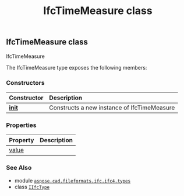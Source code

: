 ﻿---
title: IfcTimeMeasure class
second_title: Aspose.CAD for Python via .NET API References
description: 
type: docs
weight: 1760
url: /python-net/aspose.cad.fileformats.ifc.ifc4.types/ifctimemeasure/
is_root: false
---

## IfcTimeMeasure class

IfcTimeMeasure



The IfcTimeMeasure type exposes the following members:

### Constructors
| Constructor | Description |
| :- | :- |
| [__init__](/cad/python-net/aspose.cad.fileformats.ifc.ifc4.types/ifctimemeasure/__init__/#) | Constructs a new instance of IfcTimeMeasure |


### Properties
| Property | Description |
| :- | :- |
| [value](/cad/python-net/aspose.cad.fileformats.ifc.ifc4.types/ifctimemeasure/value) |  |



### See Also
* module [`aspose.cad.fileformats.ifc.ifc4.types`](..)
* class [`IIfcType`](/cad/python-net/aspose.cad.fileformats.ifc/iifctype)
